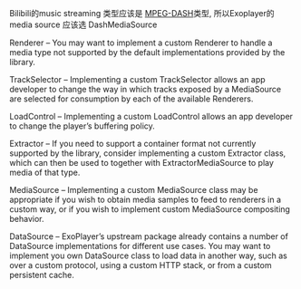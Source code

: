 Bilibili的music streaming 类型应该是 [MPEG-DASH](https://en.wikipedia.org/wiki/Dynamic_Adaptive_Streaming_over_HTTP)类型, 所以Exoplayer的media source 应该选 DashMediaSource




Renderer – You may want to implement a custom Renderer to handle a media type not supported by the default implementations provided by the library.

TrackSelector – Implementing a custom TrackSelector allows an app developer to change the way in which tracks exposed by a MediaSource are selected for consumption by each of the available Renderers.

LoadControl – Implementing a custom LoadControl allows an app developer to change the player’s buffering policy.

Extractor – If you need to support a container format not currently supported by the library, consider implementing a custom Extractor class, which can then be used to together with ExtractorMediaSource to play media of that type.

MediaSource – Implementing a custom MediaSource class may be appropriate if you wish to obtain media samples to feed to renderers in a custom way, or if you wish to implement custom MediaSource compositing behavior.

DataSource – ExoPlayer’s upstream package already contains a number of DataSource implementations for different use cases. You may want to implement you own DataSource class to load data in another way, such as over a custom protocol, using a custom HTTP stack, or from a custom persistent cache.
